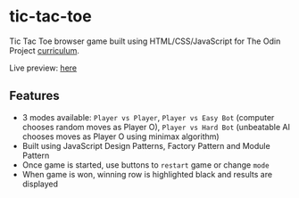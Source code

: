 # tic-tac-toe
Tic Tac Toe browser game built using HTML/CSS/JavaScript for The Odin Project [curriculum](https://www.theodinproject.com/paths/full-stack-javascript/courses/javascript/lessons/tic-tac-toe).

Live preview: [here](https://alyzacm.github.io/library/)

## Features
- 3 modes available: `Player vs Player`, `Player vs Easy Bot` (computer chooses random moves as Player O), `Player vs Hard Bot` (unbeatable AI chooses moves as Player O using minimax algorithm)
- Built using JavaScript Design Patterns, Factory Pattern and Module Pattern
- Once game is started, use buttons to `restart` game or change `mode`
- When game is won, winning row is highlighted black and results are displayed

